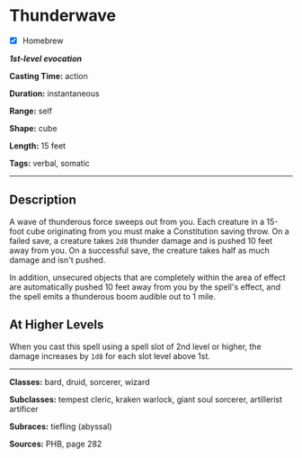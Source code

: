 # Thunderwave

- [x] Homebrew

***1st-level evocation***

**Casting Time:** action

**Duration:** instantaneous

**Range:** self

**Shape:** cube

**Length:** 15 feet

**Tags:** verbal, somatic

---

## Description
A wave of thunderous force sweeps out from you. Each creature in a 15-foot cube originating from you must make a Constitution saving throw. On a failed save, a creature takes `2d8` thunder damage and is pushed 10 feet away from you. On a successful save, the creature takes half as much damage and isn't pushed.

In addition, unsecured objects that are completely within the area of effect are automatically pushed 10 feet away from you by the spell's effect, and the spell emits a thunderous boom audible out to 1 mile.

## At Higher Levels
When you cast this spell using a spell slot of 2nd level or higher, the damage increases by `1d8` for each slot level above 1st.

---

**Classes:** bard, druid, sorcerer, wizard

**Subclasses:** tempest cleric, kraken warlock, giant soul sorcerer, artillerist artificer

**Subraces:** tiefling (abyssal)

**Sources:** PHB, page 282
